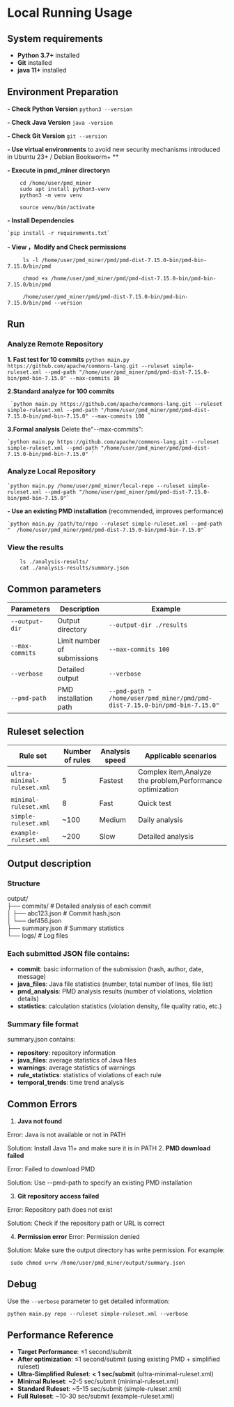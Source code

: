 ﻿# Local Running Usage


 ##  System requirements
 - **Python 3.7+** installed
 - **Git** installed
 - **java 11+** installed

##  Environment Preparation

 **- Check Python Version**
 `python3 --version`

 **- Check Java Version** 
 `java -version`

 **- Check Git Version**
 `git --version`

 **- Use virtual environments** to avoid new security mechanisms introduced in Ubuntu 23+ / Debian Bookworm+ ** 

 **- Execute in  pmd_miner directoryn**

```
    cd /home/user/pmd_miner
    sudo apt install python3-venv
    python3 -m venv venv

    source venv/bin/activate
```
 **- Install Dependencies**

    `pip install -r requirements.txt`

 **- View ，Modify and Check permissions**
```
     ls -l /home/user/pmd_miner/pmd/pmd-dist-7.15.0-bin/pmd-bin-7.15.0/bin/pmd
     
     chmod +x /home/user/pmd_miner/pmd/pmd-dist-7.15.0-bin/pmd-bin-7.15.0/bin/pmd
     
     /home/user/pmd_miner/pmd/pmd-dist-7.15.0-bin/pmd-bin-7.15.0/bin/pmd --version

```
## Run

 ###  Analyze Remote  Repository

 **1. Fast test for 10 commits**
    `python main.py https://github.com/apache/commons-lang.git --ruleset simple-ruleset.xml --pmd-path "/home/user/pmd_miner/pmd/pmd-dist-7.15.0-bin/pmd-bin-7.15.0" --max-commits 10 `
 
 **2.Standard analyze for 100 commits**

     `python main.py https://github.com/apache/commons-lang.git --ruleset simple-ruleset.xml --pmd-path "/home/user/pmd_miner/pmd/pmd-dist-7.15.0-bin/pmd-bin-7.15.0" --max-commits 100 `

**3.Formal analysis**
Delete the"--max-commits":

    `python main.py https://github.com/apache/commons-lang.git --ruleset simple-ruleset.xml --pmd-path "/home/user/pmd_miner/pmd/pmd-dist-7.15.0-bin/pmd-bin-7.15.0" `



 ###  Analyze Local  Repository

    `python main.py /home/user/pmd_miner/local-repo --ruleset simple-ruleset.xml --pmd-path "/home/user/pmd_miner/pmd/pmd-dist-7.15.0-bin/pmd-bin-7.15.0"`

 **- Use an existing PMD installation** (recommended, improves performance)

    `python main.py /path/to/repo --ruleset simple-ruleset.xml --pmd-path "  /home/user/pmd_miner/pmd/pmd-dist-7.15.0-bin/pmd-bin-7.15.0"`

 ###  View the results
```
    ls ./analysis-results/
    cat ./analysis-results/summary.json
```
## Common parameters
| Parameters |Description   |Example  |
|--|--|--|
|`--output-dir`  |Output directory  | `--output-dir ./results`  |
| `--max-commits` | Limit number of submissions | `--max-commits 100` |
|  `--verbose`|  Detailed output| `--verbose` |
| `--pmd-path` | PMD installation path | `--pmd-path "  /home/user/pmd_miner/pmd/pmd-dist-7.15.0-bin/pmd-bin-7.15.0"` |

## Ruleset selection

| Rule set | Number of rules | Analysis speed | Applicable scenarios |
|--------|----------|----------|----------|
|`ultra-minimal-ruleset.xml`|5|Fastest|Complex item,Analyze the problem,Performance optimization|
| `minimal-ruleset.xml` | 8 | Fast | Quick test |
| `simple-ruleset.xml` | ~100 | Medium | Daily analysis |
| `example-ruleset.xml` | ~200 | Slow | Detailed analysis

## Output description
### Structure
output/    
├── commits/ # Detailed analysis of each commit    
│         ├── abc123.json # Commit hash.json    
│         └── def456.json    
├── summary.json # Summary statistics    
└── logs/ # Log files    

### Each submitted JSON file contains:

- **commit**: basic information of the submission (hash, author, date, message)
- **java_files**: Java file statistics (number, total number of lines, file list)
- **pmd_analysis**: PMD analysis results (number of violations, violation details)
- **statistics**: calculation statistics (violation density, file quality ratio, etc.)

###   Summary file format
summary.json contains:

- **repository**: repository information
- **java_files**: average statistics of Java files
- **warnings**: average statistics of warnings
- **rule_statistics**: statistics of violations of each rule
- **temporal_trends**: time trend analysis


## Common Errors

1. **Java not found**

Error: Java is not available or not in PATH

Solution: Install Java 11+ and make sure it is in PATH
2. **PMD download failed**

Error: Failed to download PMD

Solution: Use --pmd-path to specify an existing PMD installation


3. **Git repository access failed**

Error: Repository path does not exist

Solution: Check if the repository path or URL is correct


4. **Permission error**
Error: Permission denied

Solution: Make sure the output directory has write permission. For example:

   ` sudo chmod u+rw /home/user/pmd_miner/output/summary.json`

## Debug
Use the `--verbose` parameter to get detailed information:

   `python main.py repo --ruleset simple-ruleset.xml --verbose`

## Performance Reference
- **Target Performance**: ≤1 second/submit
- **After optimization**: ≤1 second/submit (using existing PMD + simplified ruleset)
- **Ultra-Simplified Ruleset**: **< 1 sec/submit**  (ultra-minimal-ruleset.xml)
- **Minimal Ruleset**: ~2-5 sec/submit (minimal-ruleset.xml)
- **Standard Ruleset**: ~5-15 sec/submit (simple-ruleset.xml)
- **Full Ruleset**: ~10-30 sec/submit (example-ruleset.xml)

